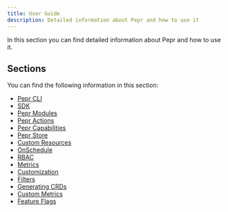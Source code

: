 ```yaml
---
title: User Guide
description: Detailed information about Pepr and how to use it
---
```


In this section you can find detailed information about Pepr and how to use it.

## Sections

You can find the following information in this section:

* [Pepr CLI](./pepr-cli/)
* [SDK](./sdk/)
* [Pepr Modules](./pepr-modules/)
* [Pepr Actions](./actions/)
* [Pepr Capabilities](./capabilities/)
* [Pepr Store](./store/)
* [Custom Resources](./custom-resources/)
* [OnSchedule](./onschedule/)
* [RBAC](./rbac/)
* [Metrics](./metrics/)
* [Customization](./customization/)
* [Filters](./filters/)
* [Generating CRDs](./generating-crds/)
* [Custom Metrics](./generating_custom_metrics/)
* [Feature Flags](./feature-flags/)